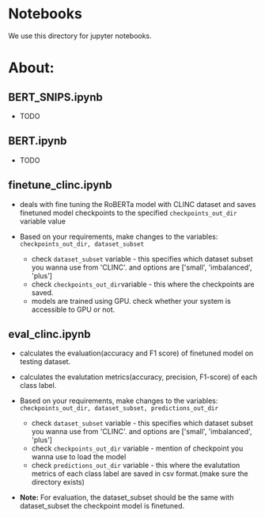 # Notebooks
We use this directory for jupyter notebooks.

# About:
## BERT_SNIPS.ipynb
- TODO

## BERT.ipynb
- TODO

## finetune_clinc.ipynb

- deals with fine tuning the RoBERTa model with CLINC dataset and saves finetuned model checkpoints to the specified `checkpoints_out_dir` variable value 

- Based on your requirements, make changes to the variables:  `checkpoints_out_dir, dataset_subset`
  - check `dataset_subset` variable - this specifies which dataset subset you wanna use from 'CLINC'. and options are ['small', 'imbalanced', 'plus']
  - check `checkpoints_out_dir`variable - this where the checkpoints are saved.
  - models are trained using GPU. check whether your system is accessible to GPU or not.

## eval_clinc.ipynb
- calculates the evaluation(accuracy and F1 score) of finetuned model on testing dataset.
- calculates the evalutation metrics(accuracy, precision, F1-score) of each class label.

- Based on your requirements, make changes to the variables:  `checkpoints_out_dir, dataset_subset, predictions_out_dir`
  - check `dataset_subset` variable - this specifies which dataset subset you wanna use from 'CLINC'. and options are ['small', 'imbalanced', 'plus']
  - check `checkpoints_out_dir` variable - mention of checkpoint you wanna use to load the model
  - check `predictions_out_dir` variable - this where the evalutation metrics of each class label are saved in csv format.(make sure the directory exists)
- **Note:**  For evaluation, the dataset_subset should be the same with dataset_subset the checkpoint model is finetuned.





